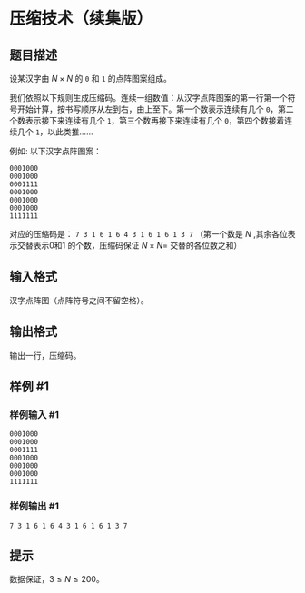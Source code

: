 # 压缩技术（续集版）

## 题目描述

设某汉字由 $N \times N$ 的 $\texttt 0$ 和 $\texttt 1$ 的点阵图案组成。

我们依照以下规则生成压缩码。连续一组数值：从汉字点阵图案的第一行第一个符号开始计算，按书写顺序从左到右，由上至下。第一个数表示连续有几个 $\texttt 0$，第二个数表示接下来连续有几个 $\texttt 1$，第三个数再接下来连续有几个 $\texttt 0$，第四个数接着连续几个 $\texttt 1$，以此类推……

例如: 以下汉字点阵图案：

```
0001000
0001000
0001111
0001000
0001000
0001000
1111111
```

对应的压缩码是： $\texttt {7 3 1 6 1 6 4 3 1 6 1 6 1 3 7}$ （第一个数是 $N$ ,其余各位表示交替表示0和1 的个数，压缩码保证 $N \times N=$ 交替的各位数之和）


## 输入格式

汉字点阵图（点阵符号之间不留空格）。


## 输出格式

输出一行，压缩码。


## 样例 #1

### 样例输入 #1
```
0001000
0001000
0001111
0001000
0001000
0001000
1111111
```

### 样例输出 #1

```
7 3 1 6 1 6 4 3 1 6 1 6 1 3 7
```

## 提示

数据保证，$3\leq N\leq 200$。
